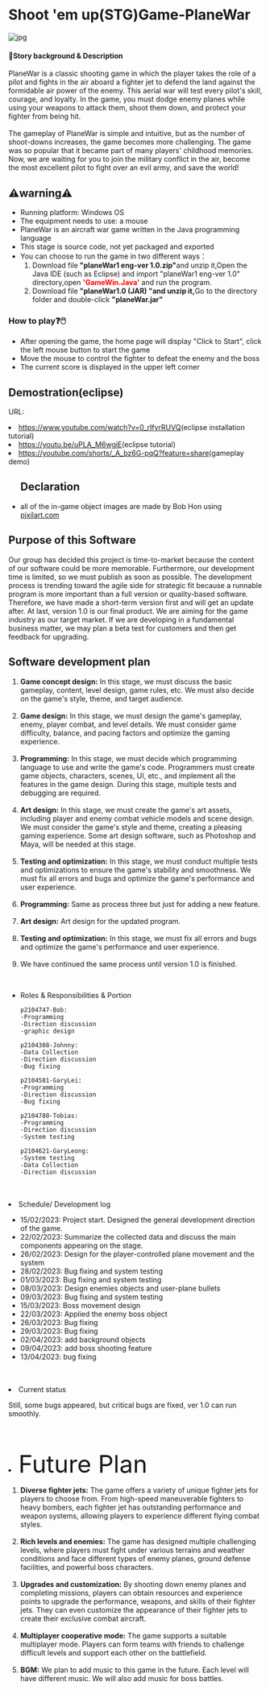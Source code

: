<h1><strong>Shoot 'em up(STG)Game-PlaneWar</strong></h1>
<img src="1BBCC9C8-085F-4729-9766-D8A72C2BA945.jpeg" alt="jpg">

<h4>💬Story background & Description</h4>
PlaneWar is a classic shooting game in which the player takes the role of a pilot and fights in the air aboard a fighter jet to defend the land against the formidable air power of the enemy. This aerial war will test every pilot's skill, courage, and loyalty. In the game, you must dodge enemy planes while using your weapons to attack them, shoot them down, and protect your fighter from being hit. 
<br></br>
The gameplay of PlaneWar is simple and intuitive, but as the number of shoot-downs increases, the game becomes more challenging. The game was so popular that it became part of many players' childhood memories. Now, we are waiting for you to join the military conflict in the air, become the most excellent pilot to fight over an evil army, and save the world! 

<h2>⚠️warning⚠️</h2>
<ul>
<li> Running platform: Windows OS </li>
<li> The equipment needs to use: a mouse </li>
<li> PlaneWar is an aircraft war game written in the Java programming language</li>
<li> This stage is source code, not yet packaged and exported </li>
<li> You can choose to run the game in two different ways：
<ol><li>Download file<strong> "planeWar1 eng-ver 1.0.zip"</strong>and unzip it,Open the Java IDE (such as Eclipse) and import "planeWar1 eng-ver 1.0" directory,open <font color="red"><strong>'GameWin.Java'</font></strong> and run the program. </li>
<li>Download file<strong> "planeWar1.0 (JAR) "and unzip it,</strong>Go to the directory folder and double-click <strong>"planeWar.jar"</strong></li></ol></li>


</ul>

<h3>How to play❓🖱️</h3>
<ul>
  <li> After opening the game, the home page will display "Click to Start", click the left mouse button to start the game</li>
  <li> Move the mouse to control the fighter to defeat the enemy and the boss</li>
  <li>  The current score is displayed in the upper left corner  </li>
 </ul>
 
 
 
 </ol>
 <h2>Demostration(eclipse)</h2>
 <p>URL:</p>
 <li> <a href="https://www.youtube.com/watch?v=0_rIfyrRUVQ">https://www.youtube.com/watch?v=0_rIfyrRUVQ</a>(eclipse installation tutorial)</li>
 <li> <a href="https://youtu.be/uPLA_M6wgiE">https://youtu.be/uPLA_M6wgiE</a>(eclipse tutorial)</li>
 <li> <a href="https://youtube.com/shorts/_A_bz6G-pqQ?feature=share">https://youtube.com/shorts/_A_bz6G-pqQ?feature=share</a>(gameplay demo)</li>
</ol>

<ul>
<h2>Declaration</h2>
  <li>all of the in-game object images are made by Bob Hon using <a href="https://www.pixilart.com/">pixilart.com</a></li>
</ul>

<h2>Purpose of this Software</h2>
<div>
  <p>Our group has decided this project is time-to-market because the content of our software could be more memorable. Furthermore, our development time is limited, so we must publish as soon as possible. The development process is trending toward the agile side for strategic fit because a runnable program is more important than a full version or quality-based software. Therefore, we have made a short-term version first and will get an update after. At last, version 1.0 is our final product. We are aiming for the game industry as our target market. If we are developing in a fundamental business matter, we may plan a beta test for customers and then get feedback for upgrading.</p>
</div>


<h2>Software development plan</h2>
<ol>
  
<li>   <strong>Game concept design:</strong> In this stage, we must discuss the basic gameplay, content, level design, game rules, etc. We must also decide on the game's style, theme, and target audience.  </li>
  <br>
  
  <li><strong>Game design:</strong> In this stage, we must design the game's gameplay, enemy, player combat, and level details. We must consider game difficulty, balance, and pacing factors and optimize the gaming experience.</li>
  <br>
  
  <li>  <strong>Programming:</strong> In this stage, we must decide which programming language to use and write the game's code. Programmers must create game objects, characters, scenes, UI, etc., and implement all the features in the game design. During this stage, multiple tests and debugging are required.  </li>
  <br>
  
  <li> <strong>Art design:</strong> In this stage, we must create the game's art assets, including player and enemy combat vehicle models and scene design. We must consider the game's style and theme, creating a pleasing gaming experience. Some art design software, such as Photoshop and Maya, will be needed at this stage.
   </li><br>
  
  <li>   <strong>Testing and optimization:</strong> In this stage, we must conduct multiple tests and optimizations to ensure the game's stability and smoothness. We must fix all errors and bugs and optimize the game's performance and user experience. </li>
   <br>
  <li>  <strong>Programming:</strong> Same as process three but just for adding a new feature.  </li>
  <br>
  
  <li> <strong>Art design:</strong> Art design for the updated program.
   </li><br>
  
  <li> <strong>Testing and optimization:</strong> In this stage, we must fix all errors and bugs and optimize the game's performance and user experience.</li><br>
  
 <li> We have continued the same process until version 1.0 is finished.</li>
 
</ol>  
<br>
<ul>
  <li>Roles & Responsibilities & Portion</li>
  <div>
      
   
    p2104747-Bob:
    -Programming
    -Direction discussion
    -graphic design
    
    p2104308-Johnny:
    -Data Collection
    -Direction discussion
    -Bug fixing
    
    p2104581-GaryLei:
    -Programming
    -Direction discussion
    -Bug fixing
    
    p2104780-Tobias:
    -Programming
    -Direction discussion
    -System testing
    
    p2104621-GaryLeong:
    -System testing
    -Data Collection
    -Direction discussion
   
  </div>
    
</ul>
  <br><br>
  
  <li>Schedule/ Development log</li>
  <ul>
    <li>15/02/2023: Project start. Designed the general development direction of the game.</li>
    <li>22/02/2023: Summarize the collected data and discuss the main components appearing on the stage.</li>
    <li>26/02/2023: Design for the player-controlled plane movement and the system</li>
    <li>28/02/2023: Bug fixing and system testing</li>
    <li>01/03/2023: Bug fixing and system testing</li>
    <li>08/03/2023: Design enemies objects and user-plane bullets</li>
    <li>09/03/2023: Bug fixing and system testing</li>
    <li>15/03/2023: Boss movement design</li>
    <li>22/03/2023: Applied the enemy boss object</li>
    <li>26/03/2023: Bug fixing</li>
    <li>29/03/2023: Bug fixing</li>
    <li>02/04/2023: add background objects</li>
    <li>09/04/2023: add boss shooting feature</li>
    <li>13/04/2023: bug fixing</li>
  </ul>
  <br><br>
  
  
  <li>Current status</li>
  <p>Still, some bugs appeared, but critical bugs are fixed, ver 1.0 can run smoothly.</p>
  <br><br>
  
  
  <font size ="24"><li>Future Plan</li></font>
  <ol>
  <li><strong>Diverse fighter jets:</strong> The game offers a variety of unique fighter jets for players to choose from. From high-speed maneuverable fighters to heavy bombers, each fighter jet has outstanding performance and weapon systems, allowing players to experience different flying combat styles.</li><br>
  <li><strong>Rich levels and enemies:</strong> The game has designed multiple challenging levels, where players must fight under various terrains and weather conditions and face different types of enemy planes, ground defense facilities, and powerful boss characters.</li><br>
  <li><strong>Upgrades and customization:</strong> By shooting down enemy planes and completing missions, players can obtain resources and experience points to upgrade the performance, weapons, and skills of their fighter jets. They can even customize the appearance of their fighter jets to create their exclusive combat aircraft.</li><br>
  <li><strong>Multiplayer cooperative mode:</strong> The game supports a suitable multiplayer mode. Players can form teams with friends to challenge difficult levels and support each other on the battlefield.</li><br>
  <li><strong>BGM:</strong> We plan to add music to this game in the future. Each level will have different music. We will also add music for boss battles.</li>
  </ol>
</ul>
<br><br>
